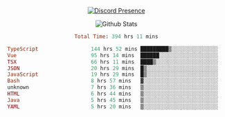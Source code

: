 <!DOCTYPE html>
<body>
<div align="center">

  [![Discord Presence](https://lanyard.cnrad.dev/api/576097150359044106)](https://discord.com/users/576097150359044106)
  
  ![Github Stats](https://github-readme-stats.vercel.app/api?username=verycrunchy&show_icons=true&theme=radical)

<!--START_SECTION:waka-->

```ruby
Total Time: 394 hrs 11 mins

TypeScript                 144 hrs 52 mins █████████▒░░░░░░░░░░░░░░░   36.76 %
Vue                        95 hrs 14 mins  ██████░░░░░░░░░░░░░░░░░░░   24.17 %
TSX                        66 hrs 11 mins  ████▒░░░░░░░░░░░░░░░░░░░░   16.80 %
JSON                       20 hrs 29 mins  █▒░░░░░░░░░░░░░░░░░░░░░░░   05.20 %
JavaScript                 19 hrs 29 mins  █▒░░░░░░░░░░░░░░░░░░░░░░░   04.94 %
Bash                       8 hrs 57 mins   ▓░░░░░░░░░░░░░░░░░░░░░░░░   02.27 %
unknown                    7 hrs 36 mins   ▒░░░░░░░░░░░░░░░░░░░░░░░░   01.93 %
HTML                       6 hrs 44 mins   ▒░░░░░░░░░░░░░░░░░░░░░░░░   01.71 %
Java                       5 hrs 45 mins   ▒░░░░░░░░░░░░░░░░░░░░░░░░   01.46 %
YAML                       5 hrs 20 mins   ▒░░░░░░░░░░░░░░░░░░░░░░░░   01.35 %
```

<!--END_SECTION:waka-->
</div>
</body>
</html>

